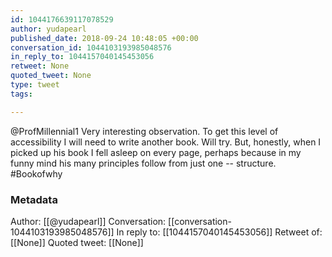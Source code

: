 ```yaml
---
id: 1044176639117078529
author: yudapearl
published_date: 2018-09-24 10:48:05 +00:00
conversation_id: 1044103193985048576
in_reply_to: 1044157040145453056
retweet: None
quoted_tweet: None
type: tweet
tags:

---
```


@ProfMillennial1 Very interesting observation. To get this level of accessibility I will need to write another book. Will try. But, honestly, when I picked up his book I fell asleep on every page, perhaps because in my funny mind his many principles follow from just one --
structure.  #Bookofwhy

### Metadata

Author: [[@yudapearl]]
Conversation: [[conversation-1044103193985048576]]
In reply to: [[1044157040145453056]]
Retweet of: [[None]]
Quoted tweet: [[None]]
